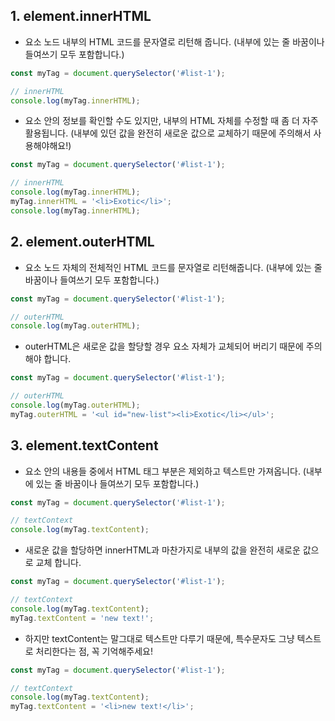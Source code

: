 ## 1. element.innerHTML
- 요소 노드 내부의 HTML 코드를 문자열로 리턴해 줍니다. (내부에 있는 줄 바꿈이나 들여쓰기 모두 포함합니다.)
```js
const myTag = document.querySelector('#list-1');

// innerHTML
console.log(myTag.innerHTML);
```
- 요소 안의 정보를 확인할 수도 있지만, 내부의 HTML 자체를 수정할 때 좀 더 자주 활용됩니다. (내부에 있던 값을 완전히 새로운 값으로 교체하기 때문에 주의해서 사용해야해요!)
```js
const myTag = document.querySelector('#list-1');

// innerHTML
console.log(myTag.innerHTML);
myTag.innerHTML = '<li>Exotic</li>';
console.log(myTag.innerHTML);
```


## 2. element.outerHTML
- 요소 노드 자체의 전체적인 HTML 코드를 문자열로 리턴해줍니다. (내부에 있는 줄 바꿈이나 들여쓰기 모두 포함합니다.)
```js
const myTag = document.querySelector('#list-1');

// outerHTML
console.log(myTag.outerHTML);
```

- outerHTML은 새로운 값을 할당할 경우 요소 자체가 교체되어 버리기 때문에 주의해야 합니다.
```js
const myTag = document.querySelector('#list-1');

// outerHTML
console.log(myTag.outerHTML);
myTag.outerHTML = '<ul id="new-list"><li>Exotic</li></ul>';
```

## 3. element.textContent
- 요소 안의 내용들 중에서 HTML 태그 부분은 제외하고 텍스트만 가져옵니다. (내부에 있는 줄 바꿈이나 들여쓰기 모두 포함합니다.)
```js
const myTag = document.querySelector('#list-1');

// textContext
console.log(myTag.textContent);
```

- 새로운 값을 할당하면 innerHTML과 마찬가지로 내부의 값을 완전히 새로운 값으로 교체 합니다.
```js
const myTag = document.querySelector('#list-1');

// textContext
console.log(myTag.textContent);
myTag.textContent = 'new text!';
```

- 하지만 textContent는 말그대로 텍스트만 다루기 때문에, 특수문자도 그냥 텍스트로 처리한다는 점, 꼭 기억해주세요!
```js
const myTag = document.querySelector('#list-1');

// textContext
console.log(myTag.textContent);
myTag.textContent = '<li>new text!</li>';
```